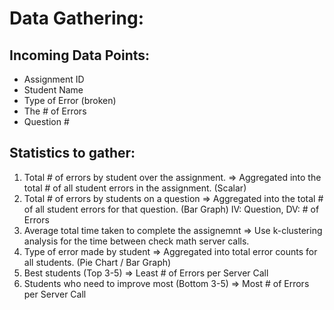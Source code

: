 # Data Gathering:

## Incoming Data Points:
  - Assignment ID
  - Student Name
  - Type of Error (broken)
  - The # of Errors
  - Question #
 
## Statistics to gather:
   1. Total # of errors by student over the assignment.
      => Aggregated into the total # of all student errors in the assignment. (Scalar)
   2. Total # of errors by students on a question
      => Aggregated into the total # of all student errors for that question. (Bar Graph) IV: Question, DV: # of Errors
   3. Average total time taken to complete the assignemnt
      => Use k-clustering analysis for the time between check math server calls.
   4. Type of error made by student
      => Aggregated into total error counts for all students. (Pie Chart / Bar Graph)
   5. Best students (Top 3-5)
      => Least # of Errors per Server Call
   6. Students who need to improve most (Bottom 3-5)
      => Most # of Errors per Server Call
